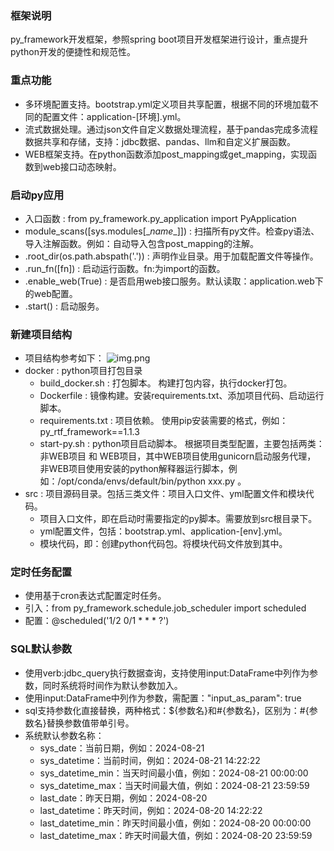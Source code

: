 ### 框架说明

py_framework开发框架，参照spring boot项目开发框架进行设计，重点提升python开发的便捷性和规范性。

### 重点功能

* 多环境配置支持。bootstrap.yml定义项目共享配置，根据不同的环境加载不同的配置文件：application-[环境].yml。
* 流式数据处理。通过json文件自定义数据处理流程，基于pandas完成多流程数据共享和存储，支持：jdbc数据、pandas、llm和自定义扩展函数。
* WEB框架支持。在python函数添加post_mapping或get_mapping，实现函数到web接口动态映射。

### 启动py应用

* 入口函数 : from py_framework.py_application import PyApplication
* module_scans([sys.modules[\__name__]]) : 扫描所有py文件。检查py语法、导入注解函数。例如：自动导入包含post_mapping的注解。
* .root_dir(os.path.abspath('.')) : 声明作业目录。用于加载配置文件等操作。
* .run_fn([fn]) : 启动运行函数。fn:为import的函数。
* .enable_web(True) : 是否启用web接口服务。默认读取：application.web下的web配置。
* .start() : 启动服务。

### 新建项目结构

* 项目结构参考如下：
  ![img.png](assets/py_structrue.png)
* docker : python项目打包目录
    * build_docker.sh : 打包脚本。 构建打包内容，执行docker打包。
    * Dockerfile : 镜像构建。安装requirements.txt、添加项目代码、启动运行脚本。
    * requirements.txt : 项目依赖。 使用pip安装需要的格式，例如：py_rtf_framework==1.1.3
    * start-py.sh : python项目启动脚本。 根据项目类型配置，主要包括两类：非WEB项目 和 WEB项目，其中WEB项目使用gunicorn启动服务代理，
      非WEB项目使用安装的python解释器运行脚本，例如：/opt/conda/envs/default/bin/python xxx.py 。
* src : 项目源码目录。包括三类文件：项目入口文件、yml配置文件和模块代码。
    * 项目入口文件，即在启动时需要指定的py脚本。需要放到src根目录下。
    * yml配置文件，包括：bootstrap.yml、application-[env].yml。
    * 模块代码，即：创建python代码包。将模块代码文件放到其中。

### 定时任务配置

* 使用基于cron表达式配置定时任务。
* 引入：from py_framework.schedule.job_scheduler import scheduled
* 配置：@scheduled('1/2 0/1 * * * ?')

### SQL默认参数

* 使用verb:jdbc_query执行数据查询，支持使用input:DataFrame中列作为参数，同时系统将时间作为默认参数加入。
* 使用input:DataFrame中列作为参数，需配置："input_as_param": true
* sql支持参数化直接替换，两种格式：${参数名}和#{参数名}，区别为：#{参数名}替换参数值带单引号。
* 系统默认参数名称：
  * sys_date：当前日期，例如：2024-08-21
  * sys_datetime：当前时间，例如：2024-08-21 14:22:22
  * sys_datetime_min：当天时间最小值，例如：2024-08-21 00:00:00
  * sys_datetime_max：当天时间最大值，例如：2024-08-21 23:59:59
  * last_date：昨天日期，例如：2024-08-20
  * last_datetime：昨天时间，例如：2024-08-20 14:22:22
  * last_datetime_min：昨天时间最小值，例如：2024-08-20 00:00:00
  * last_datetime_max：昨天时间最大值，例如：2024-08-20 23:59:59